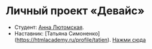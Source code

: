# Личный проект «Девайс»

* Студент: [Анна Лютомская](https://up.htmlacademy.ru/htmlcss/33/user/363451).
* Наставник: [Татьяна Симоненко] (https://htmlacademy.ru/profile/tatien).
<a href="https://lutomskaya.github.io/lutomskaya-device.github.io/">Нажми сюда</a>
